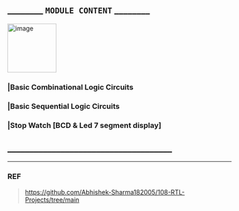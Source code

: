 ## ________ ```MODULE CONTENT``` ________
<img width="110" alt="image" src="https://github.com/user-attachments/assets/1c8c1acf-26e8-4956-aa95-c18a3bc5b3a6">

### |Basic Combinational Logic Circuits
### |Basic Sequential Logic Circuits
### |Stop Watch [BCD & Led 7 segment display]

## _____________________________________

----------
### REF
> https://github.com/Abhishek-Sharma182005/108-RTL-Projects/tree/main
